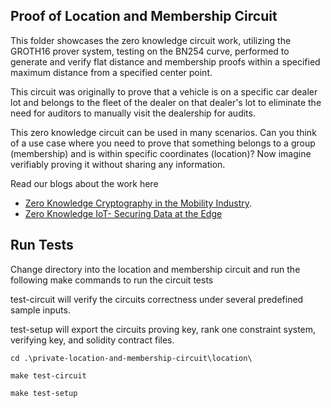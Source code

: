 ## **Proof of Location and Membership Circuit**
This folder showcases the zero knowledge circuit work, utilizing the GROTH16 prover system, testing on the BN254 curve, performed to generate and verify flat distance and membership proofs within a specified maximum distance from a specified center point.

This circuit was originally to prove that a vehicle is on a specific car dealer lot and belongs to the fleet of the dealer on that dealer's lot to eliminate the need for auditors to manually visit the dealership for audits.

This zero knowledge circuit can be used in many scenarios. Can you think of a use case where you need to prove that something belongs to a group (membership) and is within specific coordinates (location)? Now imagine verifiably proving it without sharing any information.

Read our blogs about the work here
- [Zero Knowledge Cryptography in the Mobility Industry](https://www.mesh.xyz/insights/applying-zero-knowledge-cryptography-in-the-mobility-industry).
- [Zero Knowledge IoT- Securing Data at the Edge](https://www.mesh.xyz/insights/zero-knowledge-iot)

## **Run Tests**

Change directory into the location and membership circuit and run the following make commands to run the circuit tests

test-circuit will verify the circuits correctness under several predefined sample inputs.

test-setup will export the circuits proving key, rank one constraint system, verifying key, and solidity contract files. 

```
cd .\private-location-and-membership-circuit\location\

make test-circuit

make test-setup
```
